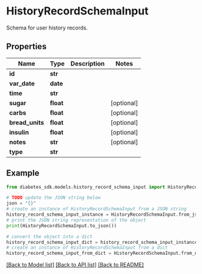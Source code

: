 # HistoryRecordSchemaInput

Schema for user history records.

## Properties

Name | Type | Description | Notes
------------ | ------------- | ------------- | -------------
**id** | **str** |  | 
**var_date** | **date** |  | 
**time** | **str** |  | 
**sugar** | **float** |  | [optional] 
**carbs** | **float** |  | [optional] 
**bread_units** | **float** |  | [optional] 
**insulin** | **float** |  | [optional] 
**notes** | **str** |  | [optional] 
**type** | **str** |  | 

## Example

```python
from diabetes_sdk.models.history_record_schema_input import HistoryRecordSchemaInput

# TODO update the JSON string below
json = "{}"
# create an instance of HistoryRecordSchemaInput from a JSON string
history_record_schema_input_instance = HistoryRecordSchemaInput.from_json(json)
# print the JSON string representation of the object
print(HistoryRecordSchemaInput.to_json())

# convert the object into a dict
history_record_schema_input_dict = history_record_schema_input_instance.to_dict()
# create an instance of HistoryRecordSchemaInput from a dict
history_record_schema_input_from_dict = HistoryRecordSchemaInput.from_dict(history_record_schema_input_dict)
```
[[Back to Model list]](../README.md#documentation-for-models) [[Back to API list]](../README.md#documentation-for-api-endpoints) [[Back to README]](../README.md)



